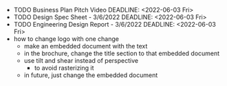 - TODO Business Plan Pitch Video
  DEADLINE: <2022-06-03 Fri>
- TODO Design Spec Sheet - 3/6/2022
  DEADLINE: <2022-06-03 Fri>
- TODO Engineering Design Report - 3/6/2022
  DEADLINE: <2022-06-03 Fri>
- how to change logo with one change
	- make an embedded document with the text
	- in the brochure, change the title section to that embedded document
	- use tilt and shear instead of perspective
		- to avoid rasterizing it
	- in future, just change the embedded document